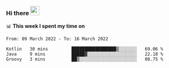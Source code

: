 ### Hi there <a href="https://www.gautamkrishnar.com/"><img src="https://media.giphy.com/media/hvRJCLFzcasrR4ia7z/giphy.gif" width="25px"></a>

📊 **This week I spent my time on**

<!--START_SECTION:waka-->

```text
From: 09 March 2022 - To: 16 March 2022

Kotlin   30 mins         █████████████████▒░░░░░░░   69.06 %
Java     9 mins          █████▓░░░░░░░░░░░░░░░░░░░   22.18 %
Groovy   3 mins          ██▒░░░░░░░░░░░░░░░░░░░░░░   08.75 %
```

<!--END_SECTION:waka-->

